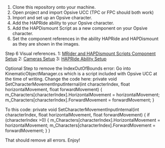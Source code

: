 1) Clone this repository onto your machine.
2) Open project and import Opsive UCC (TPC or FPC should both work)
3) Import and set up an Opsive character.
4) Add the HAPRide ability to your Opsive character.
5) Add the HAPDismount Script as a new component on your Opsive character.
6) Set the component references in the ability HAPRide and HAPDismount as they are shown in the images.

Step 6 Visual references.
1:
[MRider and HAPDismount Scripts Component Setup](https://pasteboard.co/IKbtLRD.jpg)
2:
[Cameras Setup](https://pasteboard.co/IKbsXpV.jpg)
3:
[HAPRide Ability Setup](https://pasteboard.co/IKbtaxm.jpg)

Optional Step to remove the IndexOutOfBounds error:
Go into KinematicObjectManager.cs which is a script included with Opsive UCC at the time of writing.
Change the code here:
 private void SetCharacterMovementInputInternal(int characterIndex, float horizontalMovement, float forwardMovement)
        {
            m_Characters[characterIndex].HorizontalMovement = horizontalMovement;
            m_Characters[characterIndex].ForwardMovement = forwardMovement;
        }
        
To this code:
 private void SetCharacterMovementInputInternal(int characterIndex, float horizontalMovement, float forwardMovement)
        {
            if (characterIndex >0) {
            m_Characters[characterIndex].HorizontalMovement = horizontalMovement;
            m_Characters[characterIndex].ForwardMovement = forwardMovement;
            }
        }

That should remove all errors.
Enjoy!
